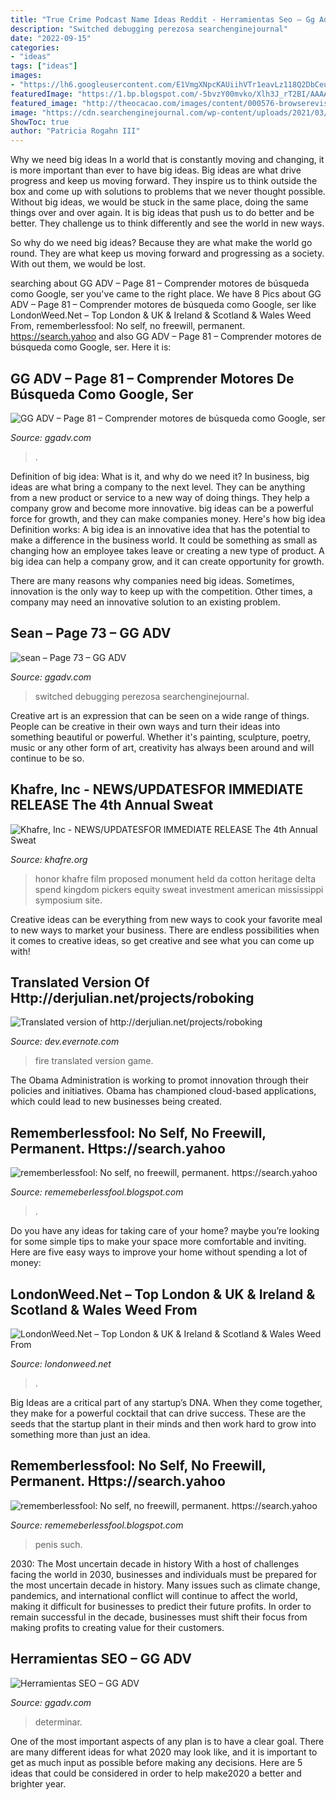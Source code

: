 ```yaml
---
title: "True Crime Podcast Name Ideas Reddit - Herramientas Seo – Gg Adv"
description: "Switched debugging perezosa searchenginejournal"
date: "2022-09-15"
categories:
- "ideas"
tags: ["ideas"]
images:
- "https://lh6.googleusercontent.com/E1VmgXNpcKAUiihVTr1eavLz118Q2DbCeuqmz6UlxYHa3auJQAlokJJxTAN0fEJid-aeNBojkEsNDI2F76vXWFxgiYDp1Uut6mJHqm6v9f1wR54PdLj1_aqgVek8CvOgRbsB5Cts"
featuredImage: "https://1.bp.blogspot.com/-5bvzY00mvko/Xlh3J_rT2BI/AAAAAAAAeFE/BYCiiHAAlS8jBdyGg-M6oyemYw1TNrYPACLcBGAsYHQ/s1600/Untitled1080.png"
featured_image: "http://theocacao.com/images/content/000576-browserevisions.png"
image: "https://cdn.searchenginejournal.com/wp-content/uploads/2021/03/site-switched-to-react-js-seo-min-604fcf4f5ab5f-1600x701.png"
ShowToc: true
author: "Patricia Rogahn III"
---
```



Why we need big ideas
In a world that is constantly moving and changing, it is more important than ever to have big ideas. Big ideas are what drive progress and keep us moving forward. They inspire us to think outside the box and come up with solutions to problems that we never thought possible.
Without big ideas, we would be stuck in the same place, doing the same things over and over again. It is big ideas that push us to do better and be better. They challenge us to think differently and see the world in new ways.

So why do we need big ideas? Because they are what make the world go round. They are what keep us moving forward and progressing as a society. With out them, we would be lost.

	

		
searching about GG ADV – Page 81 – Comprender motores de búsqueda como Google, ser you've came to the right place. We have 8 Pics about GG ADV – Page 81 – Comprender motores de búsqueda como Google, ser like LondonWeed.Net – Top London &amp; UK &amp; Ireland &amp; Scotland &amp; Wales Weed From, rememberlessfool: No self, no freewill, permanent. https://search.yahoo and also GG ADV – Page 81 – Comprender motores de búsqueda como Google, ser. Here it is:
		
    
## GG ADV – Page 81 – Comprender Motores De Búsqueda Como Google, Ser

<img loading=lazy src="https://cdn.searchenginejournal.com/wp-content/uploads/2021/04/yoast-6080a166f2310.png" onerror="this.onerror=null;this.src='https://tse3.mm.bing.net/th?id=OIP.0DJGHEJ911wgZkskVgG_OAHaFU&amp;pid=15.1';" alt="GG ADV – Page 81 – Comprender motores de búsqueda como Google, ser">

_Source: ggadv.com_

>. 

	

Definition of big idea: What is it, and why do we need it?
In business, big ideas are what bring a company to the next level. They can be anything from a new product or service to a new way of doing things. They help a company grow and become more innovative. big ideas can be a powerful force for growth, and they can make companies money.
Here's how big idea Definition works: 
A big idea is an innovative idea that has the potential to make a difference in the business world. It could be something as small as changing how an employee takes leave or creating a new type of product. A big idea can help a company grow, and it can create opportunity for growth. 

There are many reasons why companies need big ideas. Sometimes, innovation is the only way to keep up with the competition. Other times, a company may need an innovative solution to an existing problem.

    
## Sean – Page 73 – GG ADV

<img loading=lazy src="https://cdn.searchenginejournal.com/wp-content/uploads/2021/03/site-switched-to-react-js-seo-min-604fcf4f5ab5f-1600x701.png" onerror="this.onerror=null;this.src='https://tse2.mm.bing.net/th?id=OIP.AKc2m-JbY23cd5QDQ0cUxAHaDP&amp;pid=15.1';" alt="sean – Page 73 – GG ADV">

_Source: ggadv.com_

>switched debugging perezosa searchenginejournal. 

	

Creative art is an expression that can be seen on a wide range of things. People can be creative in their own ways and turn their ideas into something beautiful or powerful. Whether it's painting, sculpture, poetry, music or any other form of art, creativity has always been around and will continue to be so.

    
## Khafre, Inc - NEWS/UPDATES﻿FOR IMMEDIATE RELEASE The 4th Annual Sweat

<img loading=lazy src="http://www.khafre.org/yahoo_site_admin/assets/images/film_flyer.253220251_std.jpg" onerror="this.onerror=null;this.src='https://tse4.mm.bing.net/th?id=OIP.nhrTTsNqY315atvoXvxFtQAAAA&amp;pid=15.1';" alt="Khafre, Inc - NEWS/UPDATES﻿FOR IMMEDIATE RELEASE The 4th Annual Sweat">

_Source: khafre.org_

>honor khafre film proposed monument held da cotton heritage delta spend kingdom pickers equity sweat investment american mississippi symposium site. 

	

Creative ideas can be everything from new ways to cook your favorite meal to new ways to market your business. There are endless possibilities when it comes to creative ideas, so get creative and see what you can come up with!

    
## Translated Version Of Http://derjulian.net/projects/roboking

<img loading=lazy src="http://theocacao.com/images/content/000576-browserevisions.png" onerror="this.onerror=null;this.src='https://tse1.mm.bing.net/th?id=OIP.d3wlGKf886hbDl9Zmp96mgHaE6&amp;pid=15.1';" alt="Translated version of http://derjulian.net/projects/roboking">

_Source: dev.evernote.com_

>fire translated version game. 

	

The Obama Administration is working to promot innovation through their policies and initiatives. Obama has championed cloud-based applications, which could lead to new businesses being created.

    
## Rememberlessfool: No Self, No Freewill, Permanent. Https://search.yahoo

<img loading=lazy src="https://www.warhammer-community.com/wp-content/uploads/2019/11/DarkUprisingUnboxing-Nov04-SpruesAll3dsfcxv-665x507.jpg" onerror="this.onerror=null;this.src='https://tse3.mm.bing.net/th?id=OIP.0zgER5j3_g_C7viTrSiMGQHaFp&amp;pid=15.1';" alt="rememberlessfool: No self, no freewill, permanent. https://search.yahoo">

_Source: rememeberlessfool.blogspot.com_

>. 

	

Do you have any ideas for taking care of your home? maybe you’re looking for some simple tips to make your space more comfortable and inviting. Here are five easy ways to improve your home without spending a lot of money:

    
## LondonWeed.Net – Top London &amp; UK &amp; Ireland &amp; Scotland &amp; Wales Weed From

<img loading=lazy src="https://londonweed.net/wp-content/uploads/2020/10/irelandcannabis-300x197.jpg" onerror="this.onerror=null;this.src='https://tse1.mm.bing.net/th?id=OIP.yK0HsEry_qYUFgmqdG_BzAAAAA&amp;pid=15.1';" alt="LondonWeed.Net – Top London &amp; UK &amp; Ireland &amp; Scotland &amp; Wales Weed From">

_Source: londonweed.net_

>. 

	

Big Ideas are a critical part of any startup’s DNA. When they come together, they make for a powerful cocktail that can drive success. These are the seeds that the startup plant in their minds and then work hard to grow into something more than just an idea. 

    
## Rememberlessfool: No Self, No Freewill, Permanent. Https://search.yahoo

<img loading=lazy src="https://1.bp.blogspot.com/-5bvzY00mvko/Xlh3J_rT2BI/AAAAAAAAeFE/BYCiiHAAlS8jBdyGg-M6oyemYw1TNrYPACLcBGAsYHQ/s1600/Untitled1080.png" onerror="this.onerror=null;this.src='https://tse2.mm.bing.net/th?id=OIP.2wyZKUkm8pR9zfZGkUZ_kwHaEK&amp;pid=15.1';" alt="rememberlessfool: No self, no freewill, permanent. https://search.yahoo">

_Source: rememeberlessfool.blogspot.com_

>penis such. 

	

2030: The Most uncertain decade in history
With a host of challenges facing the world in 2030, businesses and individuals must be prepared for the most uncertain decade in history. Many issues such as climate change, pandemics, and international conflict will continue to affect the world, making it difficult for businesses to predict their future profits. In order to remain successful in the decade, businesses must shift their focus from making profits to creating value for their customers.

    
## Herramientas SEO – GG ADV

<img loading=lazy src="https://lh6.googleusercontent.com/E1VmgXNpcKAUiihVTr1eavLz118Q2DbCeuqmz6UlxYHa3auJQAlokJJxTAN0fEJid-aeNBojkEsNDI2F76vXWFxgiYDp1Uut6mJHqm6v9f1wR54PdLj1_aqgVek8CvOgRbsB5Cts" onerror="this.onerror=null;this.src='https://tse3.mm.bing.net/th?id=OIP.IU1ZJHNFniP-I-5RTGYaQAHaCh&amp;pid=15.1';" alt="Herramientas SEO – GG ADV">

_Source: ggadv.com_

>determinar. 

	

One of the most important aspects of any plan is to have a clear goal. There are many different ideas for what 2020 may look like, and it is important to get as much input as possible before making any decisions. Here are 5 ideas that could be considered in order to help make2020 a better and brighter year.


